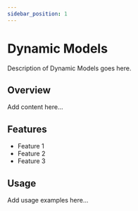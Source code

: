 ```yaml
---
sidebar_position: 1
---
```


# Dynamic Models

Description of Dynamic Models goes here.

## Overview

Add content here...

## Features

- Feature 1
- Feature 2
- Feature 3

## Usage

Add usage examples here...
